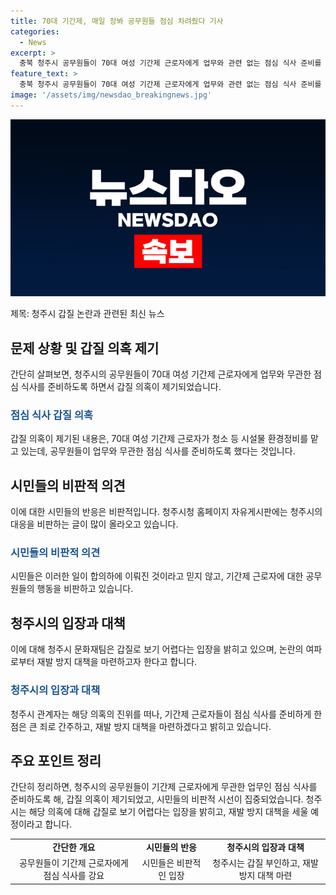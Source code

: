 ```yaml
---
title: 70대 기간제, 매일 장봐 공무원들 점심 차려줬다 기사
categories:
  - News
excerpt: >
  충북 청주시 공무원들이 70대 여성 기간제 근로자에게 업무와 관련 없는 점심 식사 준비를 시킨 갑질 의혹이 불거졌다. 이에 청주시는 "합의하에 이뤄진 일"이라며 해명했지만, 비판글이 잇따라 청주시청 홈페이지에 올라왔다. 공무원들은 식당이 부족하고 배달이 어려워서 저희 기간제 근로자들에게 식사 준비를 시킨 것으로 전해졌다. 청주시는 해당 사안을 조사하고 재발 방지 대책을 마련할 예정이라 밝혔다. 
feature_text: >
  충북 청주시 공무원들이 70대 여성 기간제 근로자에게 업무와 관련 없는 점심 식사 준비를 시킨 갑질 의혹이 불거졌다. 이에 청주시는 "합의하에 이뤄진 일"이라며 해명했지만, 비판글이 잇따라 청주시청 홈페이지에 올라왔다. 공무원들은 식당이 부족하고 배달이 어려워서 저희 기간제 근로자들에게 식사 준비를 시킨 것으로 전해졌다. 청주시는 해당 사안을 조사하고 재발 방지 대책을 마련할 예정이라 밝혔다. 
image: '/assets/img/newsdao_breakingnews.jpg'
---
```


<p><img src="/assets/img/newsdao_breakingnews.jpg" alt="implanttips 속보" /></p>

<p>제목: 청주시 갑질 논란과 관련된 최신 뉴스</p>

<h2 data-ke-size="size26">문제 상황 및 갑질 의혹 제기</h2>

<p data-ke-size="size16">간단히 살펴보면, 청주시의 공무원들이 70대 여성 기간제 근로자에게 업무와 무관한 점심 식사를 준비하도록 하면서 갑질 의혹이 제기되었습니다.</p>

<h3><b><span style="color: #1a5490;">점심 식사 갑질 의혹</span></b></h3>

<p data-ke-size="size16">갑질 의혹이 제기된 내용은, 70대 여성 기간제 근로자가 청소 등 시설물 환경정비를 맡고 있는데, 공무원들이 업무와 무관한 점심 식사를 준비하도록 했다는 것입니다.</p>

<h2 data-ke-size="size26">시민들의 비판적 의견</h2>

<p data-ke-size="size16">이에 대한 시민들의 반응은 비판적입니다. 청주시청 홈페이지 자유게시판에는 청주시의 대응을 비판하는 글이 많이 올라오고 있습니다.</p>

<h3><b><span style="color: #1a5490;">시민들의 비판적 의견</span></b></h3>

<p data-ke-size="size16">시민들은 이러한 일이 합의하에 이뤄진 것이라고 믿지 않고, 기간제 근로자에 대한 공무원들의 행동을 비판하고 있습니다.</p>

<h2 data-ke-size="size26">청주시의 입장과 대책</h2>

<p data-ke-size="size16">이에 대해 청주시 문화재팀은 갑질로 보기 어렵다는 입장을 밝히고 있으며, 논란의 여파로부터 재발 방지 대책을 마련하고자 한다고 합니다.</p>

<h3><b><span style="color: #1a5490;">청주시의 입장과 대책</span></b></h3>

<p data-ke-size="size16">청주시 관계자는 해당 의혹의 진위를 떠나, 기간제 근로자들이 점심 식사를 준비하게 한 점은 큰 죄로 간주하고, 재발 방지 대책을 마련하겠다고 밝히고 있습니다.</p>

<h2 data-ke-size="size26">주요 포인트 정리</h2>

<p data-ke-size="size16">간단히 정리하면, 청주시의 공무원들이 기간제 근로자에게 무관한 업무인 점심 식사를 준비하도록 해, 갑질 의혹이 제기되었고, 시민들의 비판적 시선이 집중되었습니다. 청주시는 해당 의혹에 대해 갑질로 보기 어렵다는 입장을 밝히고, 재발 방지 대책을 세울 예정이라고 합니다.</p>

<table style="width: 100%;">
<tbody>
<tr>
<td style="text-align: center; height: 17px;"><b>간단한 개요</b></td>
<td style="text-align: center; height: 17px;"><b>시민들의 반응</b></td>
<td style="text-align: center; height: 17px;"><b>청주시의 입장과 대책</b></td>
</tr>
<tr>
<td style="text-align: center; height: 17px;">공무원들이 기간제 근로자에게 점심 식사를 강요</td>
<td style="text-align: center; height: 17px;">시민들은 비판적인 입장</td>
<td style="text-align: center; height: 17px;">청주시는 갑질 부인하고, 재발 방지 대책 마련</td>
</tr>
</tbody>
</table>

<p data-ke-size="size16">&nbsp;</p>

